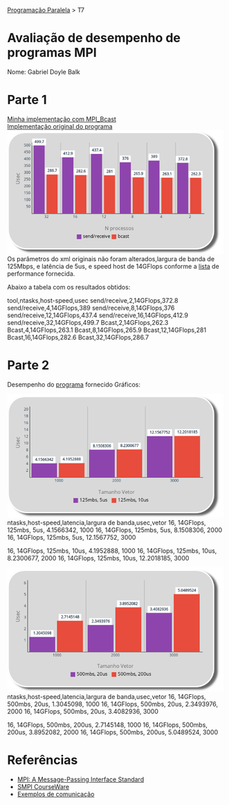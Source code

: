 [Programação Paralela](https://github.com/AndreaInfUFSM/elc139-2019a) > T7

# Avaliação de desempenho de programas MPI

Nome: Gabriel Doyle Balk

# Parte 1

[Minha implementação com MPI_Bcast](sr_meu_bcast.c)
<br/>
[Implementação original do programa](sr_bcast.c)
<br/>
<img src="./graficos/1.png" width="500">
Os parâmetros do xml originais não foram alterados,largura de banda de 125Mbps, e latência de 5us, e speed host de 14GFlops conforme a [lista](https://setiathome.berkeley.edu/cpu_list.php) de performance fornecida.

Abaixo a tabela com os resultados obtidos:

tool,ntasks,host-speed,usec
send/receive,2,14GFlops,372.8
send/receive,4,14GFlops,389
send/receive,8,14GFlops,376
send/receive,12,14GFlops,437.4
send/receive,16,14GFlops,412.9
send/receive,32,14GFlops,499.7
Bcast,2,14GFlops,262.3
Bcast,4,14GFlops,263.1
Bcast,8,14GFlops,265.9
Bcast,12,14GFlops,281
Bcast,16,14GFlops,282.6
Bcast,32,14GFlops,286.7

# Parte 2

Desempenho do [programa](avg.c) fornecido
Gráficos:

<img src="./graficos/2.png" width="500">
ntasks,host-speed,latencia,largura de banda,usec,vetor
16, 14GFlops, 125mbs, 5us, 4.1566342, 1000
16, 14GFlops, 125mbs, 5us, 8.1508306, 2000
16, 14GFlops, 125mbs, 5us, 12.1567752, 3000

16, 14GFlops, 125mbs, 10us, 4.1952888, 1000
16, 14GFlops, 125mbs, 10us, 8.2300677, 2000
16, 14GFlops, 125mbs, 10us, 12.2018185, 3000

<img src="./graficos/3.png" width="500">
ntasks,host-speed,latencia,largura de banda,usec,vetor
16, 14GFlops, 500mbs, 20us, 1.3045098, 1000
16, 14GFlops, 500mbs, 20us, 2.3493976, 2000
16, 14GFlops, 500mbs, 20us, 3.4082936, 3000

16, 14GFlops, 500mbs, 200us, 2.7145148, 1000
16, 14GFlops, 500mbs, 200us, 3.8952082, 2000
16, 14GFlops, 500mbs, 200us, 5.0489524, 3000

# Referências

- [MPI: A Message-Passing Interface Standard](https://www.mpi-forum.org/docs/mpi-3.1/mpi31-report.pdf)
- [SMPI CourseWare](https://simgrid.github.io/SMPI_CourseWare/)
- [Exemplos de comunicação](exemplos/)
